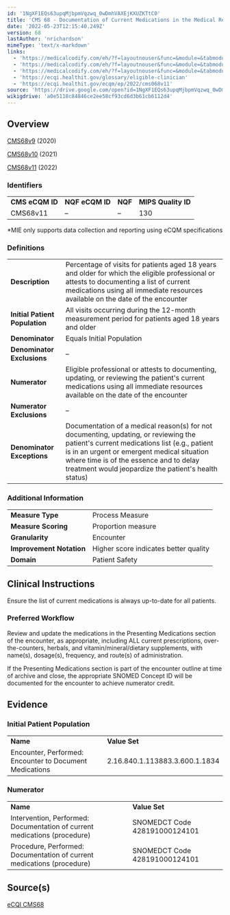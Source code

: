 ```yaml
---
id: '1NgXF1EQs63upqMjbpmVqzwq_0wDmhVAXEjKXUZKTtC0'
title: 'CMS 68 - Documentation of Current Medications in the Medical Record'
date: '2022-05-23T12:15:40.249Z'
version: 68
lastAuthor: 'nrichardson'
mimeType: 'text/x-markdown'
links:
  - 'https://medicalcodify.com/eh/?f=layoutnouser&func=&module=&tabmodule=&name=RXDBmain&searchterm=cms2&showresult=CMS68v9&showresulttype=Measure'
  - 'https://medicalcodify.com/eh/?f=layoutnouser&func=&module=&tabmodule=&name=RXDBmain&searchterm=cms2&showresult=CMS68v10&showresulttype=Measure'
  - 'https://medicalcodify.com/eh/?f=layoutnouser&func=&module=&tabmodule=&name=RXDBmain&searchterm=cms2&showresult=CMS68v11&showresulttype=Measure'
  - 'https://ecqi.healthit.gov/glossary/eligible-clinician'
  - 'https://ecqi.healthit.gov/ecqm/ep/2022/cms068v11'
source: 'https://drive.google.com/open?id=1NgXF1EQs63upqMjbpmVqzwq_0wDmhVAXEjKXUZKTtC0'
wikigdrive: 'a0e5118c84846ce2ee58cf93cd6d3b61cb6112d4'
---
```

## Overview

[CMS68v9](https://medicalcodify.com/eh/?f=layoutnouser&func=&module=&tabmodule=&name=RXDBmain&searchterm=cms2&showresult=CMS68v9&showresulttype=Measure) (2020)

[CMS68v10](https://medicalcodify.com/eh/?f=layoutnouser&func=&module=&tabmodule=&name=RXDBmain&searchterm=cms2&showresult=CMS68v10&showresulttype=Measure) (2021)

[CMS68v11](https://medicalcodify.com/eh/?f=layoutnouser&func=&module=&tabmodule=&name=RXDBmain&searchterm=cms2&showresult=CMS68v11&showresulttype=Measure) (2022)

### Identifiers

<table>
<tr>
<td><strong>CMS eCQM ID</strong></td>
<td><strong>NQF eCQM ID</strong></td>
<td><strong>NQF</strong></td>
<td><strong>MIPS Quality ID</strong></td>
</tr>
<tr>
<td>CMS68v11</td>
<td>–</td>
<td>–</td>
<td>130</td>
</tr>
</table>

*MIE only supports data collection and reporting using eCQM specifications

### Definitions

<table>
<tr>
<td><strong>Description</strong></td>
<td>Percentage of visits for patients aged 18 years and older for which the eligible professional or <a href="https://ecqi.healthit.gov/glossary/eligible-clinician"></a> attests to documenting a list of current medications using all immediate resources available on the date of the encounter</td>
</tr>
<tr>
<td><strong>Initial Patient Population</strong></td>
<td>All visits occurring during the 12-month measurement period for patients aged 18 years and older</td>
</tr>
<tr>
<td><strong>Denominator</strong></td>
<td>Equals Initial Population</td>
</tr>
<tr>
<td><strong>Denominator Exclusions</strong></td>
<td>–</td>
</tr>
<tr>
<td><strong>Numerator</strong></td>
<td>Eligible professional or <a href="https://ecqi.healthit.gov/glossary/eligible-clinician"></a> attests to documenting, updating, or reviewing the patient's current medications using all immediate resources available on the date of the encounter</td>
</tr>
<tr>
<td><strong>Numerator Exclusions</strong></td>
<td>–</td>
</tr>
<tr>
<td><strong>Denominator Exceptions</strong></td>
<td>Documentation of a medical reason(s) for not documenting, updating, or reviewing the patient's current medications list (e.g., patient is in an urgent or emergent medical situation where time is of the essence and to delay treatment would jeopardize the patient's health status)</td>
</tr>
</table>

### Additional Information

<table>
<tr>
<td><strong>Measure Type</strong></td>
<td>Process Measure</td>
</tr>
<tr>
<td><strong>Measure Scoring</strong></td>
<td>Proportion measure</td>
</tr>
<tr>
<td><strong>Granularity</strong></td>
<td>Encounter</td>
</tr>
<tr>
<td><strong>Improvement Notation</strong></td>
<td>Higher score indicates better quality</td>
</tr>
<tr>
<td><strong>Domain</strong></td>
<td>Patient Safety</td>
</tr>
</table>

## Clinical Instructions

Ensure the list of current medications is always up-to-date for all patients.

### Preferred Workflow

Review and update the medications in the Presenting Medications section of the encounter, as appropriate, including ALL current prescriptions, over-the-counters, herbals, and vitamin/mineral/dietary supplements, with name(s), dosage(s), frequency, and route(s) of administration.

If the Presenting Medications section is part of the encounter outline at time of archive and close, the appropriate SNOMED Concept ID will be documented for the encounter to achieve numerator credit.

## Evidence

### Initial Patient Population

<table>
<tr>
<td><strong>Name</strong></td>
<td><strong>Value Set</strong></td>
</tr>
<tr>
<td>Encounter, Performed: Encounter to Document Medications</td>
<td>2.16.840.1.113883.3.600.1.1834</td>
</tr>
</table>

### Numerator

<table>
<tr>
<td><strong>Name</strong></td>
<td><strong>Value Set</strong></td>
</tr>
<tr>
<td>Intervention, Performed: Documentation of current medications (procedure)</td>
<td>SNOMEDCT Code 428191000124101</td>
</tr>
<tr>
<td>Procedure, Performed: Documentation of current medications (procedure)</td>
<td>SNOMEDCT Code 428191000124101</td>
</tr>
</table>

## Source(s)

[eCQI CMS68](https://ecqi.healthit.gov/ecqm/ep/2022/cms068v11)
